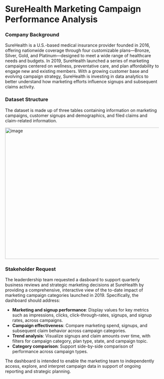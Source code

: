 # SureHealth Marketing Campaign Performance Analysis

### Company Background
SureHealth is a U.S.-based medical insurance provider founded in 2016, offering nationwide coverage through four customizable plans—Bronze, Silver, Gold, and Platinum—designed to meet a wide range of healthcare needs and budgets. In 2019, SureHealth launched a series of marketing campaigns centered on wellness, preventative care, and plan affordability to engage new and existing members. With a growing customer base and evolving campaign strategy, SureHealth is investing in data analytics to better understand how marketing efforts influence signups and subsequent claims activity. 

### Dataset Structure
The dataset is made up of three tables containing information on marketing campaigns, customer signups and demographics, and filed claims and claim-related information.

<img width="630" height="430" alt="image" src="https://github.com/user-attachments/assets/dee4020d-f82b-4b2b-a551-5d71ec8602f6" />

### Stakeholder Request
The leaderdership team requested a dasboard to support quarterly business reviews and strategic marketing decisions at SureHealth by providing a comprehensive, interactive view of the to-date impact of marketing campaign categories launched in 2019. Specifically, the dashboard should address:
- **Marketing and signup performance**: Display values for key metrics such as impressions, clicks, click-through-rates, signups, and signup rates, across campaigns.
- **Campaign effectiveness**: Compare marketing spend, signups, and subsequent claim behavior across campaign categories.
- **Trend analysis**: Visualize signups and claim amounts over time, with filters for campaign category, plan type, state, and campaign topic.
- **Category comparison**: Support side-by-side comparison of performance across campaign types.

The dashboard is intended to enable the marketing team to independently access, explore, and interpret campaign data in support of ongoing reporting and strategic planning. 
